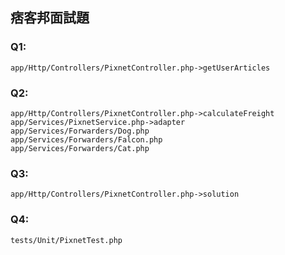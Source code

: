 ## 痞客邦面試題

### Q1: 
    app/Http/Controllers/PixnetController.php->getUserArticles

### Q2: 
    app/Http/Controllers/PixnetController.php->calculateFreight
    app/Services/PixnetService.php->adapter
    app/Services/Forwarders/Dog.php
    app/Services/Forwarders/Falcon.php
    app/Services/Forwarders/Cat.php

### Q3: 
    app/Http/Controllers/PixnetController.php->solution

### Q4: 
    tests/Unit/PixnetTest.php
